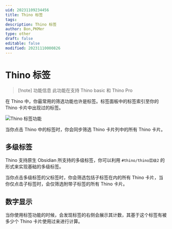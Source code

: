 ```yaml
---
uid: 20231109234456
title: Thino 标签
tags: 
description: Thino 标签
author: Bon,PKMer
type: other
draft: false
editable: false
modified: 20231110000826
---
```


# Thino 标签

> [!note] 功能信息
> 此功能在支持 Thino basic 和 Thino Pro

在 Thino 中，你最常用的筛选功能也许是标签。标签面板中的标签索引至你的 Thino 卡片中出现过的标签。

![Thino 标签功能](https://cdn.pkmer.cn/images/Pasted%20image%2020231109115629.png!pkmer)

当你点击 Thino 中的标签时，你会同步筛选 Thino 卡片列中的所有 Thino 卡片。

## 多级标签

Thino 支持原生 Obsidian 所支持的多级标签，你可以利用 `#thino/thino层级2` 的形式来实现基础的多级标签。

当你点击多级标签的父标签时，你会筛选包括子标签在内的所有 Thino 卡片，当你仅点击子标签时，会仅筛选附带子标签的所有 Thino 卡片。

## 数字显示

当你使用标签功能的时候，会发现标签的右侧会展示其计数，其基于这个标签有被多少个 Thino 卡片使用过来进行计算。